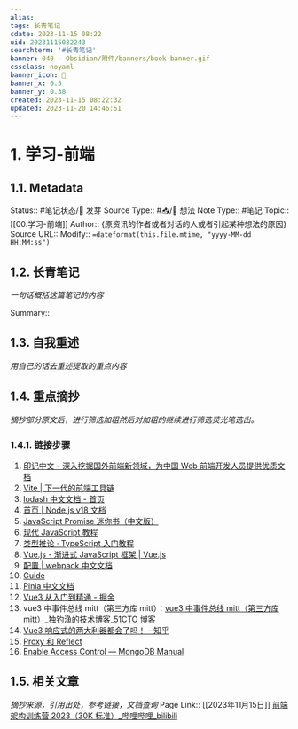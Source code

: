 ```yaml
---
alias:
tags: 长青笔记
cdate: 2023-11-15 08:22
uid: 20231115082243
searchterm: '#长青笔记'
banner: 040 - Obsidian/附件/banners/book-banner.gif
cssclass: noyaml
banner_icon: 💌
banner_x: 0.5
banner_y: 0.38
created: 2023-11-15 08:22:32
updated: 2023-11-20 14:46:51
---
```


# 1. 学习-前端

## 1.1. Metadata

Status:: #笔记状态/🌱 发芽
Source Type:: #📥/💭 想法
Note Type:: #笔记
Topic:: [[00.学习-前端]]
Author:: {原资讯的作者或者对话的人或者引起某种想法的原因}
Source URL::
Modify:: `=dateformat(this.file.mtime, "yyyy-MM-dd HH:MM:ss")`

## 1.2. 长青笔记

_一句话概括这篇笔记的内容_

Summary::

## 1.3. 自我重述

_用自己的话去重述提取的重点内容_

## 1.4. 重点摘抄

_摘抄部分原文后，进行筛选加粗然后对加粗的继续进行筛选荧光笔选出。_

### 1.4.1. 链接步骤

1. [印记中文 - 深入挖掘国外前端新领域，为中国 Web 前端开发人员提供优质文档](https://docschina.org/)
2. [Vite | 下一代的前端工具链](https://cn.vitejs.dev/)
3. [lodash 中文文档 - 首页](http://lodash.think2011.net/)
4. [首页 | Node.js v18 文档](https://nodejs.cn/dist/latest-v18.x/docs/api/)
5. [JavaScript Promise 迷你书（中文版）](http://liubin.org/promises-book/)
6. [现代 JavaScript 教程](https://zh.javascript.info/)
7. [类型推论 · TypeScript 入门教程](https://ts.xcatliu.com/basics/type-inference.html)
8. [Vue.js - 渐进式 JavaScript 框架 | Vue.js](https://cn.vuejs.org/)
9. [配置 | webpack 中文文档](https://webpack.docschina.org/configuration/#use-different-configuration-file)
10. [Guide](https://unocss.dev/guide/)
11. [Pinia 中文文档](https://pinia.web3doc.top/)
12. [Vue3 从入门到精通 - 掘金](https://juejin.cn/post/7249610070718152764)
13. vue3 中事件总线 mitt（第三方库 mitt）：[vue3 中事件总线 mitt（第三方库 mitt）\_独钓渔的技术博客\_51CTO 博客](https://blog.51cto.com/lenglingx/6388437)
14. [Vue3 响应式的两大利器都会了吗！ - 知乎](https://zhuanlan.zhihu.com/p/599606562)
15. [Proxy 和 Reflect](https://zh.javascript.info/proxy#proxy-de-ju-xian-xing)
16. [Enable Access Control — MongoDB Manual](https://www.mongodb.com/docs/manual/tutorial/enable-authentication/)

## 1.5. 相关文章

_摘抄来源，引用出处，参考链接，文档查询_
Page Link::
[[2023年11月15日]]
[前端架构训练营 2023（30K 标准）\_哔哩哔哩\_bilibili](https://www.bilibili.com/video/BV1XH4y1i7vY/?spm_id_from=333.880.my_history.page.click)
